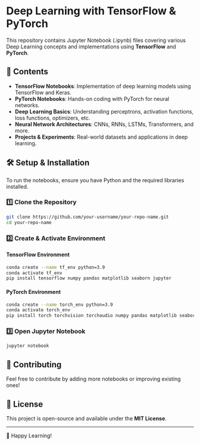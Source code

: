 # Deep Learning with TensorFlow & PyTorch

This repository contains Jupyter Notebook (.ipynb) files covering various Deep Learning concepts and implementations using **TensorFlow** and **PyTorch**.

## 📌 Contents
- **TensorFlow Notebooks**: Implementation of deep learning models using TensorFlow and Keras.
- **PyTorch Notebooks**: Hands-on coding with PyTorch for neural networks.
- **Deep Learning Basics**: Understanding perceptrons, activation functions, loss functions, optimizers, etc.
- **Neural Network Architectures**: CNNs, RNNs, LSTMs, Transformers, and more.
- **Projects & Experiments**: Real-world datasets and applications in deep learning.

## 🛠️ Setup & Installation
To run the notebooks, ensure you have Python and the required libraries installed.

### **1️⃣ Clone the Repository**
```sh
git clone https://github.com/your-username/your-repo-name.git
cd your-repo-name
```

### **2️⃣ Create & Activate Environment**
#### TensorFlow Environment
```sh
conda create --name tf_env python=3.9
conda activate tf_env
pip install tensorflow numpy pandas matplotlib seaborn jupyter
```
#### PyTorch Environment
```sh
conda create --name torch_env python=3.9
conda activate torch_env
pip install torch torchvision torchaudio numpy pandas matplotlib seaborn jupyter
```

### **3️⃣ Open Jupyter Notebook**
```sh
jupyter notebook
```

## 📢 Contributing
Feel free to contribute by adding more notebooks or improving existing ones!

## 📜 License
This project is open-source and available under the **MIT License**.

---
🚀 Happy Learning!